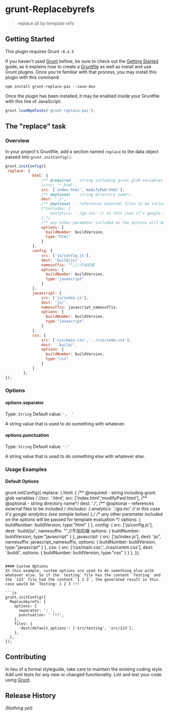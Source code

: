 # grunt-Replacebyrefs

> replace all by template refs

## Getting Started
This plugin requires Grunt `~0.4.5`

If you haven't used [Grunt](http://gruntjs.com/) before, be sure to check out the [Getting Started](http://gruntjs.com/getting-started) guide, as it explains how to create a [Gruntfile](http://gruntjs.com/sample-gruntfile) as well as install and use Grunt plugins. Once you're familiar with that process, you may install this plugin with this command:

```shell
npm install grunt-replace-pas --save-dev
```

Once the plugin has been installed, it may be enabled inside your Gruntfile with this line of JavaScript:

```js
grunt.loadNpmTasks('grunt-replace-pas');
```

## The "replace" task

### Overview
In your project's Gruntfile, add a section named `replace` to the data object passed into `grunt.initConfig()`.

```js
grunt.initConfig({
 replace: {
            html: {
                /** @required  - string including grunt glob variables */
                //src: '*.html',
                src: ['index.html','modifyPwd.html'],
                /** @optional  - string directory name*/
                dest: './',
                /** @optional  - references external files to be included */
                /*includes: {
                    analytics: './ga.inc' // in this case it's google analytics (see sample below)
                },*/
                /** any other parameter included on the options will be passed for template evaluation */
                options: {
                  buildNumber: buildVersion,
                  type:"html"
                }
            },
            config: {
                src: ['js/config.js'],
                dest: 'build/js/',
                namesuffix: "",//不加后缀
                options: {
                  buildNumber: buildVersion,
                  type:"javascript"
                }
            },
            javascript: {
                src: ['js/index.js'],
                dest: 'js/',
                namesuffix: javascript_namesuffix,
                options: {
                  buildNumber: buildVersion,
                  type:"javascript"
                }
            },
            css: {
                src: ['css/main.css','../css/comm.css'],
                dest: '.build/',
                options: {
                  buildNumber: buildVersion,
                  type:"css"
                }
            }
        },
});
```

### Options

#### options.separator
Type: `String`
Default value: `',  '`

A string value that is used to do something with whatever.

#### options.punctuation
Type: `String`
Default value: `'.'`

A string value that is used to do something else with whatever else.

### Usage Examples

#### Default Options

grunt.initConfig({
  replace: {
            html: {
                /** @required  - string including grunt glob variables */
                //src: '*.html',
                src: ['index.html','modifyPwd.html'],
                /** @optional  - string directory name*/
                dest: './',
                /** @optional  - references external files to be included */
                /*includes: {
                    analytics: './ga.inc' // in this case it's google analytics (see sample below)
                },*/
                /** any other parameter included on the options will be passed for template evaluation */
                options: {
                  buildNumber: buildVersion,
                  type:"html"
                }
            },
            config: {
                src: ['js/config.js'],
                dest: 'build/js/',
                namesuffix: "",//不加后缀
                options: {
                  buildNumber: buildVersion,
                  type:"javascript"
                }
            },
            javascript: {
                src: ['js/index.js'],
                dest: 'js/',
                namesuffix: javascript_namesuffix,
                options: {
                  buildNumber: buildVersion,
                  type:"javascript"
                }
            },
            css: {
                src: ['css/main.css','../css/comm.css'],
                dest: '.build/',
                options: {
                  buildNumber: buildVersion,
                  type:"css"
                }
            }
        },
});
```

#### Custom Options
In this example, custom options are used to do something else with whatever else. So if the `testing` file has the content `Testing` and the `123` file had the content `1 2 3`, the generated result in this case would be `Testing: 1 2 3 !!!`

```js
grunt.initConfig({
  Replacebyrefs: {
    options: {
      separator: ': ',
      punctuation: ' !!!',
    },
    files: {
      'dest/default_options': ['src/testing', 'src/123'],
    },
  },
});
```

## Contributing
In lieu of a formal styleguide, take care to maintain the existing coding style. Add unit tests for any new or changed functionality. Lint and test your code using [Grunt](http://gruntjs.com/).

## Release History
_(Nothing yet)_
